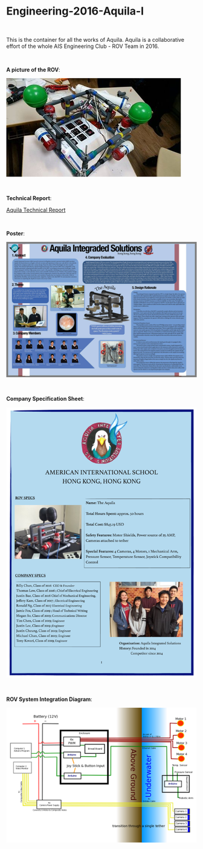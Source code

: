 # Engineering-2016-Aquila-I

<br>

This is the container for all the works of Aquila. Aquila is a collaborative effort of the whole AIS Engineering Club - ROV Team in 2016.

<br>

**A picture of the ROV**:

![Picture of the Aquila](Report/Resources/picture_of_aquila.jpg)

<br>

**Technical Report**:

[Aquila Technical Report](Report/report.pdf)

<br>

**Poster**:

![Aquila Poster](Report/Resources/poster.png)

<br>

**Company Specification Sheet**:

![Specification Sheet](Report/Resources/specification_sheet.png)

<br>

**ROV System Integration Diagram**:

![System integration diagram](Report/Resources/system_integrated_diagram.png)
